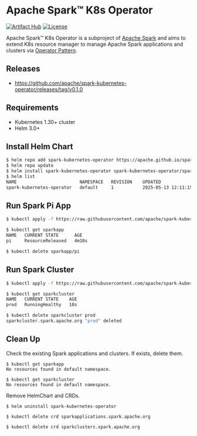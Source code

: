 # Apache Spark™ K8s Operator

[![Artifact Hub](https://img.shields.io/endpoint?url=https://artifacthub.io/badge/repository/spark-kubernetes-operator)](https://artifacthub.io/packages/search?repo=spark-kubernetes-operator)
[![License](https://img.shields.io/badge/License-Apache%202.0-blue.svg)](https://opensource.org/licenses/Apache-2.0)

Apache Spark™ K8s Operator is a subproject of [Apache Spark](https://spark.apache.org/) and
aims to extend K8s resource manager to manage Apache Spark applications and clusters via
[Operator Pattern](https://kubernetes.io/docs/concepts/extend-kubernetes/operator/).

## Releases

- <https://github.com/apache/spark-kubernetes-operator/releases/tag/v0.1.0>

## Requirements

- Kubernetes 1.30+ cluster
- Helm 3.0+

## Install Helm Chart

```bash
$ helm repo add spark-kubernetes-operator https://apache.github.io/spark-kubernetes-operator
$ helm repo update
$ helm install spark-kubernetes-operator spark-kubernetes-operator/spark-kubernetes-operator
$ helm list
NAME                     	NAMESPACE	REVISION	UPDATED                             	STATUS  	CHART                          	APP VERSION
spark-kubernetes-operator	default  	1       	2025-05-13 12:11:15.303067 -0700 PDT	deployed	spark-kubernetes-operator-0.1.0	0.1.0
```

## Run Spark Pi App

```bash
$ kubectl apply -f https://raw.githubusercontent.com/apache/spark-kubernetes-operator/refs/tags/v0.1.0/examples/pi.yaml

$ kubectl get sparkapp
NAME   CURRENT STATE      AGE
pi     ResourceReleased   4m10s

$ kubectl delete sparkapp/pi
```

## Run Spark Cluster

```bash
$ kubectl apply -f https://raw.githubusercontent.com/apache/spark-kubernetes-operator/refs/tags/v0.1.0/examples/prod-cluster-with-three-workers.yaml

$ kubectl get sparkcluster
NAME   CURRENT STATE    AGE
prod   RunningHealthy   10s

$ kubectl delete sparkcluster prod
sparkcluster.spark.apache.org "prod" deleted
```

## Clean Up

Check the existing Spark applications and clusters. If exists, delete them.

```
$ kubectl get sparkapp
No resources found in default namespace.

$ kubectl get sparkcluster
No resources found in default namespace.
```

Remove HelmChart and CRDs.

```
$ helm uninstall spark-kubernetes-operator

$ kubectl delete crd sparkapplications.spark.apache.org

$ kubectl delete crd sparkclusters.spark.apache.org
```

